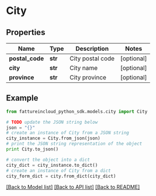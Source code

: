 # City


## Properties
Name | Type | Description | Notes
------------ | ------------- | ------------- | -------------
**postal_code** | **str** | City postal code | [optional] 
**city** | **str** | City name | [optional] 
**province** | **str** | City province | [optional] 

## Example

```python
from fattureincloud_python_sdk.models.city import City

# TODO update the JSON string below
json = "{}"
# create an instance of City from a JSON string
city_instance = City.from_json(json)
# print the JSON string representation of the object
print City.to_json()

# convert the object into a dict
city_dict = city_instance.to_dict()
# create an instance of City from a dict
city_form_dict = city.from_dict(city_dict)
```
[[Back to Model list]](../README.md#documentation-for-models) [[Back to API list]](../README.md#documentation-for-api-endpoints) [[Back to README]](../README.md)



